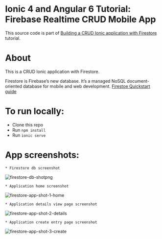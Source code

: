 # Ionic 4 and Angular 6 Tutorial: Firebase Realtime CRUD Mobile App

This source code is part of 
[Building a CRUD Ionic application with Firestore](https://javebratt.com/crud-ionic-firestore/) tutorial.

# About

This is a CRUD Ionic application with Firestore.

Firestore is Firebase’s new database. It’s a managed NoSQL document-oriented database for mobile and web development.
[Firestoe Quickstart guide](https://firebase.google.com/docs/firestore/quickstart)

# To run locally:

* Clone this repo
* Run `npm install`
* Run `ionic serve`

# App screenshots:

```
* Firestore db screenshot
```

![firestore-db-shotpng](https://user-images.githubusercontent.com/24749532/53285966-b0f0d380-378d-11e9-8c05-6adb278049dc.PNG)

```
* Application home screenshot
```

![firestore-app-shot-1-home](https://user-images.githubusercontent.com/24749532/53285967-b5b58780-378d-11e9-9241-6f9d43b86d54.PNG)

```
* Application details view page screenshot
```

![firestore-app-shot-2-details](https://user-images.githubusercontent.com/24749532/53285968-b817e180-378d-11e9-8353-f6dc8439b227.PNG)

```
* Application create entry page screenshot
```

![firestore-app-shot-3-create](https://user-images.githubusercontent.com/24749532/53285969-bbab6880-378d-11e9-9f43-f5f0649a9c74.PNG)

